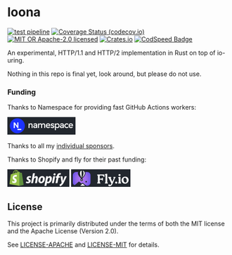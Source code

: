 # loona

[![test pipeline](https://github.com/bearcove/loona/actions/workflows/test.yml/badge.svg)](https://github.com/bearcove/loona/actions/workflows/test.yml?query=branch%3Amain)
[![Coverage Status (codecov.io)](https://codecov.io/gh/bearcove/loona/branch/main/graph/badge.svg)](https://codecov.io/gh/bearcove/loona/)
[![MIT OR Apache-2.0 licensed](https://img.shields.io/badge/license-MIT+Apache_2.0-blue.svg)](./LICENSE)
[![Crates.io](https://img.shields.io/crates/v/loona)](https://crates.io/crates/loona)
[![CodSpeed Badge](https://img.shields.io/endpoint?url=https://codspeed.io/badge.json)](https://codspeed.io/bearcove/loona)

An experimental, HTTP/1.1 and HTTP/2 implementation in Rust on top of io-uring.

Nothing in this repo is final yet, look around, but please do not use.

### Funding

Thanks to Namespace for providing fast GitHub Actions workers:

<a href="https://namespace.so"><img src="./static/namespace-d.svg" height="40"></a>

Thanks to all my <a href="https://fasterthanli.me/donate">individual sponsors</a>.

Thanks to Shopify and fly for their past funding:

<a href="https://shopify.github.io/"><img src="./static/shopify-d.svg" height="40"></a>
<a href="https://fly.io/docs/about/open-source/"><img src="./static/flyio-d.svg" height="40"></a>

## License

This project is primarily distributed under the terms of both the MIT license
and the Apache License (Version 2.0).

See [LICENSE-APACHE](LICENSE-APACHE) and [LICENSE-MIT](LICENSE-MIT) for details.
